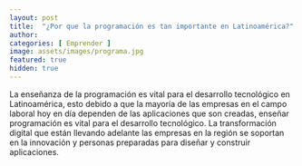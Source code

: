 ```yaml
---
layout: post
title:  "¿Por que la programación es tan importante en Latinoamérica?" 
author: 
categories: [ Emprender ]
image: assets/images/programa.jpg
featured: true
hidden: true
---
```


La enseñanza de la programación es vital para el desarrollo tecnológico en Latinoamérica, esto debido a que la mayoría de las empresas en el campo laboral hoy en día dependen de las aplicaciones que son creadas, enseñar programación es vital para el desarrollo tecnológico. 
La transformación digital que están llevando adelante las empresas en la región se soportan en la innovación y personas preparadas para diseñar y construir aplicaciones.



<!-- #### So how do we do spoilers?

```html
<span class="spoiler">My hidden paragraph here.</span>
``` -->
